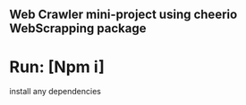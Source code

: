 ## Web Crawler mini-project using cheerio WebScrapping package


# Run:    [Npm i] 
  install any dependencies
  
  
